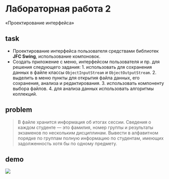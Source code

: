 # Лабораторная работа 2

«Проектирование интерфейса»

## task

- Проектирование интерфейса пользователя средствами библиотек **JFC Swing**,
  использование компоновок.
- Создать приложение с меню, интерфейсом пользователя и пр. для решения
  следующего задания: 1. использовать для сохранения данных в файле классы
  `ObjectInputStream` и `ObjectOutputStream`. 2. выделить в меню пункты для
  открытия файла данных, его сохранения, анализа и редактирования. 3.
  использовать компоненту выбора файлов. 4. для анализа данных использовать
  алгоритмы коллекций.

## problem

> В файле хранится информация об итогах сессии. Сведения о каждом студенте — это
> фамилия, номер группы и результаты экзаменов по нескольким дисциплинам.
> Вывести в алфавитном порядке по группам полную информацию по студентам,
> имеющих задолженность хотя бы по одному предмету.

## demo

![](http://res.cloudinary.com/dzsjwgjii/image/upload/v1504353346/java-sem5lab2.png)
